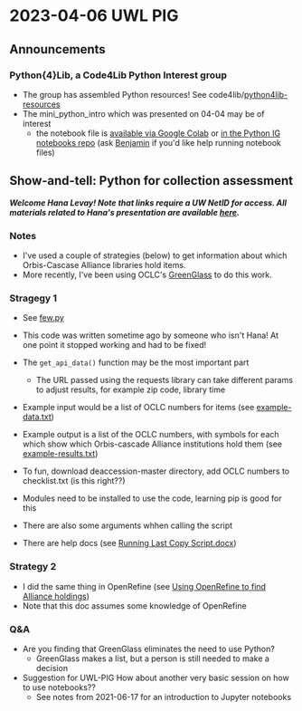 # 2023-04-06 UWL PIG
## Announcements
### Python{4}Lib, a Code4Lib Python Interest group
   - The group has assembled Python resources! See code4lib/[python4lib-resources](https://github.com/code4lib/python4lib-resources)
   - The mini_python_intro which was presented on 04-04 may be of interest
      - the notebook file is [available via Google Colab](https://colab.research.google.com/drive/1m3cz4KeozooHFzjswyjgJmbfXZTfG0mP?usp=sharing) or [in the Python IG notebooks repo](https://github.com/uwl-python-ig/pig_notebooks_001/blob/main/mini_python_intro.ipynb) (ask [Benjamin](mailto:ries07@uw.edu) if you'd like help running notebook files)

## Show-and-tell: Python for collection assessment
***Welcome Hana Levay! Note that links require a UW NetID for access. All materials related to Hana's presentation are available [here](https://drive.google.com/drive/folders/1xeA69GdZNzj926kyK5GXWeHwC-yussHe?usp=share_link).***
### Notes
- I've used a couple of strategies (below) to get information about which Orbis-Cascase Alliance libraries hold items.
- More recently, I've been using OCLC's [GreenGlass](https://www.oclc.org/en/greenglass.html) to do this work.

### Stragegy 1
- See [few.py](https://drive.google.com/file/d/10f_PvpMdHHrbU5Lf_wZ_sq1t1q27ETy0/view?usp=share_link)
- This code was written sometime ago by someone who isn't Hana! At one point it stopped working and had to be fixed!
- The `get_api_data()` function may be the most important part
   - The URL passed using the requests library can take different params to adjust results, for example zip code, library time
- Example input would be a list of OCLC numbers for items (see [example-data.txt](https://drive.google.com/file/d/1Rt0z0VaHo-C2vUZHz2Vhx9LNitnOB0Fw/view?usp=share_link))
- Example output is a list of the OCLC numbers, with symbols for each which show which Orbis-cascade Alliance institutions hold them (see [example-results.txt](https://drive.google.com/file/d/1sK5h2cp1rYorxz18mmYACS-Lt_ETVnT1/view?usp=sharing))

- To fun, download deaccession-master directory, add OCLC numbers to checklist.txt (is this right??)
- Modules need to be installed to use the code, learning pip is good for this
- There are also some arguments whhen calling the script
- There are help docs (see [Running Last Copy Script.docx](https://docs.google.com/document/d/1sQ3vQO1J4GcqQN_sFP9Y5ix5UU7_WRtz/edit?usp=sharing&ouid=103235126934628753338&rtpof=true&sd=true))

### Strategy 2
- I did the same thing in OpenRefine (see [Using OpenRefine to find Alliance holdings](https://docs.google.com/document/d/1hD0-5HHe_xUwsKXjje3kMjJO-NttZNl8d5b4x6Vy1mo/edit?usp=sharing))
- Note that this doc assumes some knowledge of OpenRefine

### Q&A
- Are you finding that GreenGlass eliminates the need to use Python?
   - GreenGlass makes a list, but a person is still needed to make a decision
- Suggestion for UWL-PIG How about another very basic session on how to use notebooks??
   - See notes from 2021-06-17 for an introduction to Jupyter notebooks
